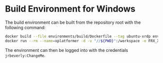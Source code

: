 # Build Environment for Windows

The build environment can be built from the repository root with the following command:

```bash
docker build --file environments/build/Dockerfile --tag ubuntu-xrdp environments/build/.
docker run --rm --name=xplatformer -d -v "//${PWD}":/workspace -e FRX_XRDP_USER_NAME=jrbeverly -p 33890:3389 ubuntu-xrdp
```

The environment can then be logged into with the credentials `jrbeverly:ChangeMe`.
